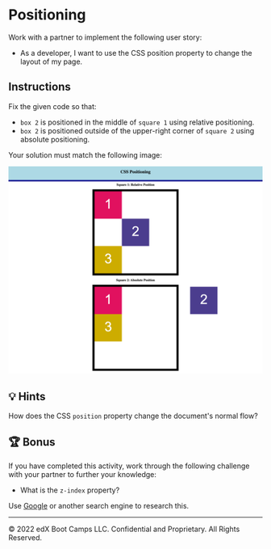 # Positioning

Work with a partner to implement the following user story:

* As a developer, I want to use the CSS position property to change the layout of my page.

## Instructions

Fix the given code so that:

* `box 2` is positioned in the middle of `square 1` using relative positioning.
* `box 2` is positioned outside of the upper-right corner of `square 2` using absolute positioning.

Your solution must match the following image:

![Box 2 is positioned in the center of Square 1, while in Square 2, Box 2 is positioned outside the square.](./assets/image-1.png)

## 💡 Hints

How does the CSS `position` property change the document's normal flow? 

## 🏆 Bonus

If you have completed this activity, work through the following challenge with your partner to further your knowledge:

* What is the `z-index` property? 

Use [Google](https://www.google.com) or another search engine to research this.

---
© 2022 edX Boot Camps LLC. Confidential and Proprietary. All Rights Reserved.
